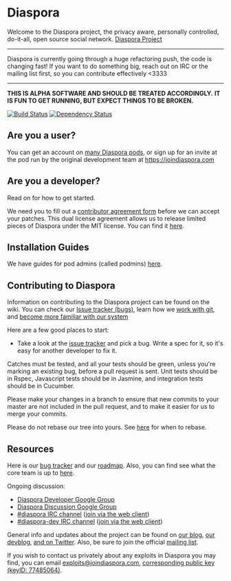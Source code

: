 # Diaspora

Welcome to the Diaspora project, the privacy aware, personally controlled, do-it-all, open source social
network. [Diaspora Project](http://diasporaproject.org)

************************
Diaspora is currently going through a huge refactoring push, the code is changing fast!
If you want to do something big, reach out on IRC or the mailing list first, so you can contribute effectively <3333
************************

**THIS IS ALPHA SOFTWARE AND SHOULD BE TREATED ACCORDINGLY.**
**IT IS FUN TO GET RUNNING, BUT EXPECT THINGS TO BE BROKEN.**

[![Build Status](https://secure.travis-ci.org/diasporg/diaspora.png)](http://travis-ci.org/diasporg/diaspora)
[![Dependency Status](https://gemnasium.com/diasporg/diaspora.png?travis)](https://gemnasium.com/diasporg/diaspora)


## Are you a user?
You can get an account on [many Diaspora pods](http://podupti.me), or sign up for an invite
at the pod run by the original development team at https://joindiaspora.com

## Are you a developer?

Read on for how to get started.

We need you to fill out a
[contributor agreement form](https://spreadsheets.google.com/a/joindiaspora.com/spreadsheet/viewform?formkey=dFdRTnY0TGtfaklKQXZNUndsMlJ2eGc6MQ)
before we can accept your patches.  This dual license agreement allows
us to release limited pieces of Diaspora under the MIT license.  You can find it
[here](https://spreadsheets.google.com/a/joindiaspora.com/spreadsheet/viewform?formkey=dFdRTnY0TGtfaklKQXZNUndsMlJ2eGc6MQ).


## Installation Guides

We have guides for pod admins (called podmins) [here](https://github.com/diaspora/diaspora/wiki/Installation-Guides).


## Contributing to Diaspora

Information on contributing to the Diaspora project can be found on the wiki. You can check our [Issue tracker (bugs)](https://github.com/diaspora/diaspora/issues), learn how we [work with git](http://github.com/diaspora/diaspora/wiki/Git-Workflow), and [become more familiar with our system](https://github.com/diaspora/diaspora/wiki/Developers)



Here are a few good places to start:

- Take a look at the [issue tracker](https://github.com/diaspora/diaspora/issues) and pick a bug.
Write a spec for it, so it's easy for another developer to fix it.

Catches must be tested, and all your tests should be green, 
unless you're marking an existing bug, before a pull request is sent.
Unit tests should be in Rspec, Javascript tests should be in Jasmine, and integration tests should be in Cucumber.

Please make your changes in a branch to ensure that new commits to your master are 
not included in the pull request, and to make it easier for us to merge your commits.

Please do not rebase our tree into yours.
See [here](http://www.mail-archive.com/dri-devel@lists.sourceforge.net/msg39091.html)
for when to rebase.


## Resources

Here is our [bug tracker](https://github.com/diaspora/diaspora/issues) and our
[roadmap](https://github.com/diaspora/diaspora/wiki/Roadmap). Also, you can
find see what the core team is up to [here](http://www.pivotaltracker.com/projects/61641).


Ongoing discussion:

- [Diaspora Developer Google Group](http://groups.google.com/group/diaspora-dev)
- [Diaspora Discussion Google Group](http://groups.google.com/group/diaspora-discuss)
- [#diaspora IRC channel](irc://irc.freenode.net/#diaspora)
  ([join via the web client](http://webchat.freenode.net?channels=diaspora))
- [#diaspora-dev IRC channel](irc://irc.freenode.net/#diaspora-dev)
  ([join via the web client](http://webchat.freenode.net?channels=diaspora-dev))

General info and updates about the project can be found on
[our blog](http://blog.joindiaspora.com),
[our devblog](http://devblog.joindiaspora.com),
[and on Twitter](http://twitter.com/joindiaspora).
Also, be sure to join the official [mailing list](http://groups.google.com/group/diaspora-dev).

If you wish to contact us privately about any exploits in Diaspora you may
find, you can email
[exploits@joindiaspora.com](mailto:exploits@joindiaspora.com), [corresponding public key (keyID: 77485064)](http://pgp.mit.edu:11371/pks/lookup?op=vindex&search=0xCC6CAED977485064).
